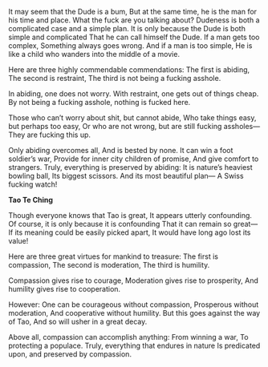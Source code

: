 It may seem that the Dude is a bum,
But at the same time, he is the man for his time and place.
What the fuck are you talking about?
Dudeness is both a complicated case and a simple plan.
It is only because the Dude is both simple and complicated
That he can call himself the Dude.
If a man gets too complex,
Something always goes wrong.
And if a man is too simple,
He is like a child who wanders into the middle of a movie.

Here are three highly commendable commendations:
The first is abiding,
The second is restraint,
The third is not being a fucking asshole.

In abiding, one does not worry.
With restraint, one gets out of things cheap.
By not being a fucking asshole, nothing is fucked here.

Those who can’t worry about shit, but cannot abide,
Who take things easy, but perhaps too easy,
Or who are not wrong, but are still fucking assholes—
They are fucking this up.

Only abiding overcomes all,
And is bested by none.
It can win a foot soldier’s war,
Provide for inner city children of promise,
And give comfort to strangers.
Truly, everything is preserved by abiding:
It is nature’s heaviest bowling ball,
Its biggest scissors.
And its most beautiful plan—
A Swiss fucking watch!

**Tao Te Ching**

Though everyone knows that Tao is great,
It appears utterly confounding.
Of course, it is only because it is confounding
That it can remain so great—
If its meaning could be easily picked apart,
It would have long ago lost its value!

Here are three great virtues for mankind to treasure:
The first is compassion,
The second is moderation,
The third is humility.

Compassion gives rise to courage,
Moderation gives rise to prosperity,
And humility gives rise to cooperation.

However:
One can be courageous without compassion,
Prosperous without moderation,
And cooperative without humility.
But this goes against the way of Tao,
And so will usher in a great decay.

Above all, compassion can accomplish anything:
From winning a war,
To protecting a populace.
Truly, everything that endures in nature
Is predicated upon, and preserved by compassion.